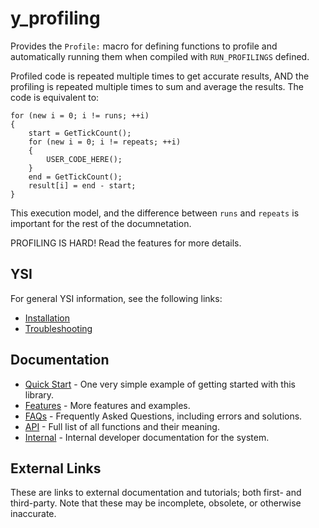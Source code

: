 # y_profiling

Provides the `Profile:` macro for defining functions to profile and automatically running them when compiled with `RUN_PROFILINGS` defined.

Profiled code is repeated multiple times to get accurate results, AND the profiling is repeated multiple times to sum and average the results.  The code is equivalent to:

```pawn
for (new i = 0; i != runs; ++i)
{
	start = GetTickCount();
	for (new i = 0; i != repeats; ++i)
	{
		USER_CODE_HERE();
	}
	end = GetTickCount();
	result[i] = end - start;
}
```

This execution model, and the difference between `runs` and `repeats` is important for the rest of the documnetation.

PROFILING IS HARD!  Read the features for more details.

## YSI

For general YSI information, see the following links:

* [Installation](../installation.md)
* [Troubleshooting](../troubleshooting.md)

## Documentation

* [Quick Start](y_profiling/quick-start.md) - One very simple example of getting started with this library.
* [Features](y_profiling/features.md) - More features and examples.
* [FAQs](y_profiling/faqs.md) - Frequently Asked Questions, including errors and solutions.
* [API](y_profiling/api.md) - Full list of all functions and their meaning.
* [Internal](y_profiling/internal.md) - Internal developer documentation for the system.

## External Links

These are links to external documentation and tutorials; both first- and third-party.  Note that these may be incomplete, obsolete, or otherwise inaccurate.

